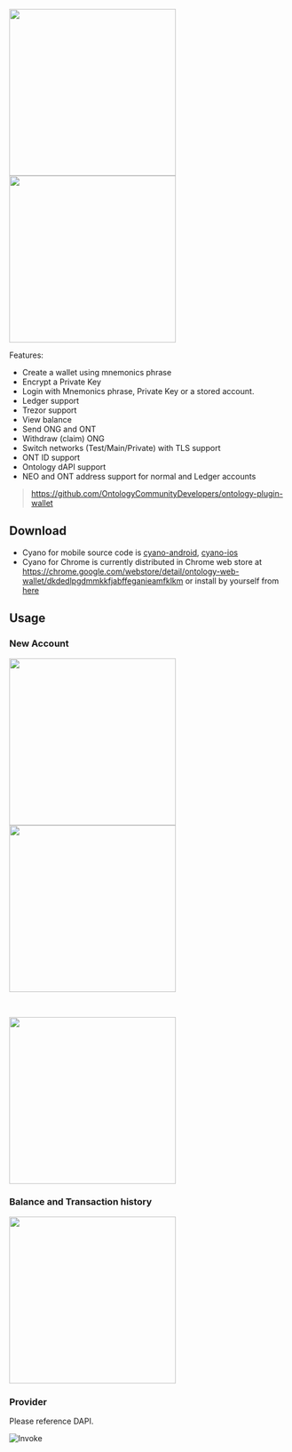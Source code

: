 
<p>
  <img width="300px" src="https://raw.githubusercontent.com/OntologyCommunityDevelopers/cyano-wallet/master/wallet.png">
  <img width="300px" src="https://raw.githubusercontent.com/OntologyCommunityDevelopers/cyano-wallet/master/wallet2.png">
</p>


Features:

* Create a wallet using mnemonics phrase
* Encrypt a Private Key
* Login with Mnemonics phrase, Private Key or a stored account.
* Ledger support
* Trezor support
* View balance
* Send ONG and ONT
* Withdraw (claim) ONG
* Switch networks (Test/Main/Private) with TLS support
* ONT ID support
* Ontology dAPI support
* NEO and ONT address support for normal and Ledger accounts

> https://github.com/OntologyCommunityDevelopers/ontology-plugin-wallet

## Download


* Cyano for mobile source code is [cyano-android](https://github.com/ontio-cyano/cyano-android), [cyano-ios](https://github.com/ontio-cyano/cyano-ios)
* Cyano for Chrome is currently distributed in Chrome web store at https://chrome.google.com/webstore/detail/ontology-web-wallet/dkdedlpgdmmkkfjabffeganieamfklkm or install by yourself from [here](https://github.com/OntologyCommunityDevelopers/cyano-wallet/releases)


## Usage

### New Account

<p>
  <img width="300px" src="https://raw.githubusercontent.com/ontio-community/bounty-program-report/master/chrome-plugin/cayno-wallet/img/OEP/Dapi/OntologyWebWallet2.png">
  <img width="300px" src="https://raw.githubusercontent.com/ontio-community/bounty-program-report/master/chrome-plugin/cayno-wallet/img/OEP/Dapi/OntologyWebWallet3.png">
</p>


<br>

<p>
  <img width="300px" src="https://raw.githubusercontent.com/ontio-community/bounty-program-report/master/chrome-plugin/cayno-wallet/img/OEP/Dapi/OntologyWebWallet4.png">
</p>

### Balance and Transaction history


<p>
  <img width="300px" src="https://raw.githubusercontent.com/ontio-community/bounty-program-report/master/chrome-plugin/cayno-wallet/img/OEP/Dapi/OntologyWebWallet5.png">
</p>

### Provider

Please reference DAPI.

![Invoke](https://s1.ax1x.com/2018/09/03/Pz5JO0.png) 
